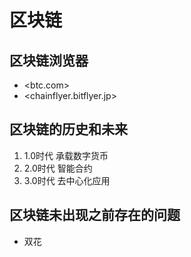 # 区块链

## 区块链浏览器

- <btc.com>
- <chainflyer.bitflyer.jp>

## 区块链的历史和未来

1. 1.0时代 承载数字货币
2. 2.0时代 智能合约
3. 3.0时代 去中心化应用

## 区块链未出现之前存在的问题

- 双花
